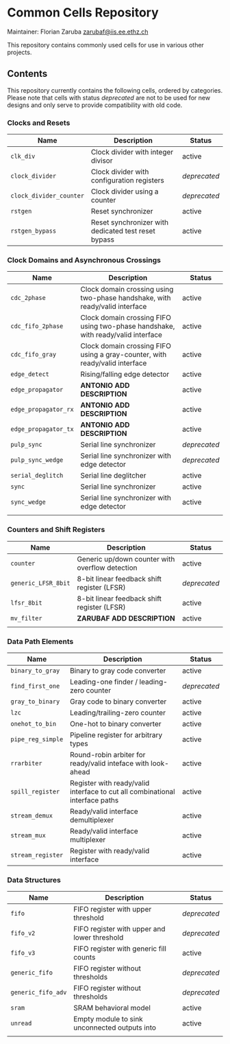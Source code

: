 # Common Cells Repository

Maintainer: Florian Zaruba <zarubaf@iis.ee.ethz.ch>

This repository contains commonly used cells for use in various other projects.

## Contents

This repository currently contains the following cells, ordered by categories.
Please note that cells with status *deprecated* are not to be used for new designs and only serve to provide compatibility with old code.

### Clocks and Resets

|           Name          |                     Description                     |    Status    |
|-------------------------|-----------------------------------------------------|--------------|
| `clk_div`               | Clock divider with integer divisor                  | active       |
| `clock_divider`         | Clock divider with configuration registers          | *deprecated* |
| `clock_divider_counter` | Clock divider using a counter                       | *deprecated* |
| `rstgen`                | Reset synchronizer                                  | active       |
| `rstgen_bypass`         | Reset synchronizer with dedicated test reset bypass | active       |

### Clock Domains and Asynchronous Crossings

|         Name         |                                   Description                                    |    Status    |
|----------------------|----------------------------------------------------------------------------------|--------------|
| `cdc_2phase`         | Clock domain crossing using two-phase handshake, with ready/valid interface      | active       |
| `cdc_fifo_2phase`    | Clock domain crossing FIFO using two-phase handshake, with ready/valid interface | active       |
| `cdc_fifo_gray`      | Clock domain crossing FIFO using a gray-counter, with ready/valid interface      | active       |
| `edge_detect`        | Rising/falling edge detector                                                     | active       |
| `edge_propagator`    | **ANTONIO ADD DESCRIPTION**                                                      | active       |
| `edge_propagator_rx` | **ANTONIO ADD DESCRIPTION**                                                      | active       |
| `edge_propagator_tx` | **ANTONIO ADD DESCRIPTION**                                                      | active       |
| `pulp_sync`          | Serial line synchronizer                                                         | *deprecated* |
| `pulp_sync_wedge`    | Serial line synchronizer with edge detector                                      | *deprecated* |
| `serial_deglitch`    | Serial line deglitcher                                                           | active       |
| `sync`               | Serial line synchronizer                                                         | active       |
| `sync_wedge`         | Serial line synchronizer with edge detector                                      | active       |
|                      |                                                                                  |              |

### Counters and Shift Registers

|         Name        |                   Description                   |    Status    |
|---------------------|-------------------------------------------------|--------------|
| `counter`           | Generic up/down counter with overflow detection | active       |
| `generic_LFSR_8bit` | 8-bit linear feedback shift register (LFSR)     | *deprecated* |
| `lfsr_8bit`         | 8-bit linear feedback shift register (LFSR)     | active       |
| `mv_filter`         | **ZARUBAF ADD DESCRIPTION**                     | active       |
|                     |                                                 |              |

### Data Path Elements

|        Name       |                                 Description                                  |    Status    |
|-------------------|------------------------------------------------------------------------------|--------------|
| `binary_to_gray`  | Binary to gray code converter                                                | active       |
| `find_first_one`  | Leading-one finder / leading-zero counter                                    | *deprecated* |
| `gray_to_binary`  | Gray code to binary converter                                                | active       |
| `lzc`             | Leading/trailing-zero counter                                                | active       |
| `onehot_to_bin`   | One-hot to binary converter                                                  | active       |
| `pipe_reg_simple` | Pipeline register for arbitrary types                                        | active       |
| `rrarbiter`       | Round-robin arbiter for ready/valid inteface with look-ahead                 | active       |
| `spill_register`  | Register with ready/valid interface to cut all combinational interface paths | active       |
| `stream_demux`    | Ready/valid interface demultiplexer                                          | active       |
| `stream_mux`      | Ready/valid interface multiplexer                                            | active       |
| `stream_register` | Register with ready/valid interface                                          | active       |

### Data Structures

|        Name        |                  Description                  |    Status    |
|--------------------|-----------------------------------------------|--------------|
| `fifo`             | FIFO register with upper threshold            | *deprecated* |
| `fifo_v2`          | FIFO register with upper and lower threshold  | *deprecated* |
| `fifo_v3`          | FIFO register with generic fill counts        | active       |
| `generic_fifo`     | FIFO register without thresholds              | *deprecated* |
| `generic_fifo_adv` | FIFO register without thresholds              | *deprecated* |
| `sram`             | SRAM behavioral model                         | active       |
| `unread`           | Empty module to sink unconnected outputs into | active       |
|                    |                                               |              |
